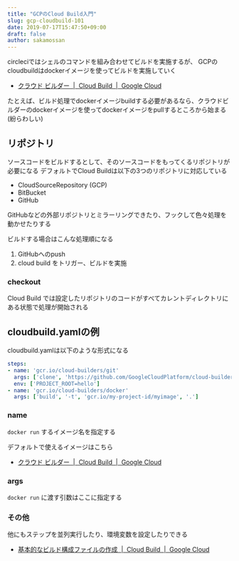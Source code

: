 ```yaml
---
title: "GCPのCloud Build入門"
slug: gcp-cloudbuild-101
date: 2019-07-17T15:47:50+09:00
draft: false
author: sakamossan
---
```


circleciではシェルのコマンドを組み合わせてビルドを実施するが、
GCPのcloudbuildはdockerイメージを使ってビルドを実施していく

- [クラウド ビルダー  |  Cloud Build  |  Google Cloud](https://cloud.google.com/cloud-build/docs/cloud-builders?hl=ja)

たとえば、ビルド処理でdockerイメージbuildする必要があるなら、クラウドビルダーのdockerイメージを使ってdockerイメージをpullするところから始まる (紛らわしい)


## リポジトリ

ソースコードをビルドするとして、そのソースコードをもってくるリポジトリが必要になる
デフォルトでCloud Buildは以下の3つのリポジトリに対応している

- CloudSourceRepository (GCP)
- BitBucket
- GitHub

GitHubなどの外部リポジトリとミラーリングできたり、フックして色々処理を動かせたりする

ビルドする場合はこんな処理順になる

1. GitHubへのpush
1. cloud build をトリガー、ビルドを実施


### checkout

Cloud Build では設定したリポジトリのコードがすべてカレントディレクトリにある状態で処理が開始される


## cloudbuild.yamlの例

cloudbuild.yamlは以下のような形式になる

```yaml
steps:
- name: 'gcr.io/cloud-builders/git'
  args: ['clone', 'https://github.com/GoogleCloudPlatform/cloud-builders']
  env: ['PROJECT_ROOT=hello']
- name: 'gcr.io/cloud-builders/docker'
  args: ['build', '-t', 'gcr.io/my-project-id/myimage', '.']
```

### name

`docker run` するイメージ名を指定する

デフォルトで使えるイメージはこちら

- [クラウド ビルダー  |  Cloud Build  |  Google Cloud](https://cloud.google.com/cloud-build/docs/cloud-builders?hl=ja)


### args

`docker run` に渡す引数はここに指定する


### その他

他にもステップを並列実行したり、環境変数を設定したりできる

- [基本的なビルド構成ファイルの作成  |  Cloud Build  |  Google Cloud](https://cloud.google.com/cloud-build/docs/configuring-builds/create-basic-configuration?hl=ja)
